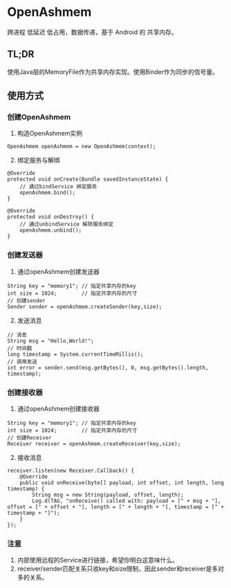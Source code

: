 # OpenAshmem
跨进程 低延迟 低占用，数据传递，基于 Android 的 共享内存。

## TL;DR
使用Java层的MemoryFile作为共享内存实现。使用Binder作为同步的信号量。

## 使用方式
### 创建OpenAshmem
1. 构造OpenAshmem实例
```
OpenAshmem openAshmem = new OpenAshmem(context);
```
2. 绑定服务与解绑
```
@Override
protected void onCreate(Bundle savedInstanceState) {
    // 通过bindService 绑定服务
    openAshmem.bind();
}

@Override
protected void onDestroy() {
    // 通过unbindService 解除服务绑定
    openAshmem.unbind();
}

```

### 创建发送器
1. 通过openAshmem创建发送器
```
String key = "memory1"; // 指定共享内存的key
int size = 1024;        // 指定共享内存的尺寸
// 创建sender
Sender sender = openAshmem.createSender(key,size);
```
2. 发送消息

```
// 消息
String msg = "Hello,World!";
// 时间戳
long timestamp = System.currentTimeMillis();
// 调用发送
int error = sender.send(msg.getBytes(), 0, msg.getBytes().length, timestamp);
```

### 创建接收器
1. 通过openAshmem创建接收器
```
String key = "memory1"; // 指定共享内存的key
int size = 1024;        // 指定共享内存的尺寸
// 创建Receiver
Receiver receiver = openAshmem.createReceiver(key,size);
```

2. 接收消息
```
receiver.listen(new Receiver.Callback() {
    @Override
    public void onReceive(byte[] payload, int offset, int length, long timestamp) {
        String msg = new String(payload, offset, length);
        Log.d(TAG, "onReceive() called with: payload = [" + msg + "], offset = [" + offset + "], length = [" + length + "], timestamp = [" + timestamp + "]");
    }
});
```

### 注意
1. 内部使用远程的Service进行链接，希望你明白这意味什么。
2. receiver/sender匹配关系只收key和size限制，因此sender和receiver是多对多的关系。